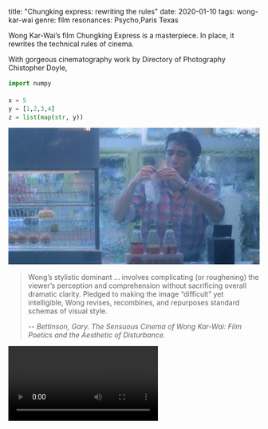 title: "Chungking express: rewriting the rules"
date: 2020-01-10
tags: wong-kar-wai
genre: film
resonances: Psycho,Paris Texas

Wong Kar-Wai’s film Chungking Express is a masterpiece. In place, it rewrites the technical rules of cinema.

With gorgeous cinematography work by Directory of Photography Chistopher Doyle,

```py
import numpy

x = 5
y = [1,2,3,4]
z = list(map(str, y))
```

![chungking-express](/static/img/post-images/chungking-express/chungking-express.jpg)

> Wong’s stylistic dominant ... involves complicating (or roughening) the viewer’s perception and comprehension without sacrificing overall dramatic clarity. Pledged to making the image “difficult” yet intelligible, Wong revises, recombines, and repurposes standard schemas of visual style.
>
> <cite> -- Bettinson, Gary. The Sensuous Cinema of Wong Kar-Wai: Film Poetics and the Aesthetic of Disturbance.</cite>

<video controls>
    <source src="{{ url_for('static', filename='vid/post-videos/chungking-express/chungking-express.mp4')}}"
            type="video/mp4">
    Sorry, your browser doesn't support embedded videos.
</video>

